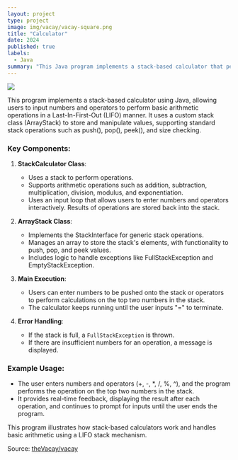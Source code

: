 ```yaml
---
layout: project
type: project
image: img/vacay/vacay-square.png
title: "Calculator"
date: 2024
published: true
labels:
  - Java
summary: "This Java program implements a stack-based calculator that performs basic arithmetic operations using a custom stack class to handle numbers and operators in a Last-In-First-Out (LIFO) order."
---
```


<img class="img-fluid" src="../img/vacay/vacay-home-page.png">

This program implements a stack-based calculator using Java, allowing users to input numbers and operators to perform basic arithmetic operations in a Last-In-First-Out (LIFO) manner. It uses a custom stack class (ArrayStack<E>) to store and manipulate values, supporting standard stack operations such as push(), pop(), peek(), and size checking.

### Key Components:
1. **StackCalculator Class**: 
   - Uses a stack to perform operations.
   - Supports arithmetic operations such as addition, subtraction, multiplication, division, modulus, and exponentiation. 
   - Uses an input loop that allows users to enter numbers and operators interactively. Results of operations are stored back into the stack.

2. **ArrayStack<E> Class**: 
   - Implements the StackInterface<E> for generic stack operations.
   - Manages an array to store the stack's elements, with functionality to push, pop, and peek values.
   - Includes logic to handle exceptions like FullStackException and EmptyStackException.

3. **Main Execution**: 
   - Users can enter numbers to be pushed onto the stack or operators to perform calculations on the top two numbers in the stack.
   - The calculator keeps running until the user inputs "=" to terminate.

4. **Error Handling**: 
   - If the stack is full, a `FullStackException` is thrown.
   - If there are insufficient numbers for an operation, a message is displayed.

### Example Usage:
- The user enters numbers and operators (+, -, *, /, %, ^), and the program performs the operation on the top two numbers in the stack.
- It provides real-time feedback, displaying the result after each operation, and continues to prompt for inputs until the user ends the program.

This program illustrates how stack-based calculators work and handles basic arithmetic using a LIFO stack mechanism.
 
Source: <a href="https://github.com/theVacay/vacay">theVacay/vacay</a>
